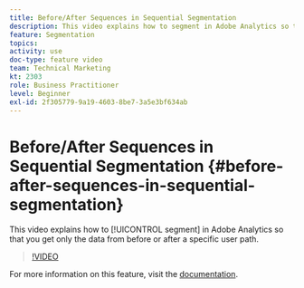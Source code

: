 ```yaml
---
title: Before/After Sequences in Sequential Segmentation
description: This video explains how to segment in Adobe Analytics so that you get only the data from before or after a specific user path.
feature: Segmentation
topics: 
activity: use
doc-type: feature video
team: Technical Marketing
kt: 2303
role: Business Practitioner
level: Beginner
exl-id: 2f305779-9a19-4603-8be7-3a5e3bf634ab
---
```

# Before/After Sequences in Sequential Segmentation {#before-after-sequences-in-sequential-segmentation}

This video explains how to [!UICONTROL segment] in Adobe Analytics so that you get only the data from before or after a specific user path.

>[!VIDEO](https://video.tv.adobe.com/v/25400/?quality=12)

For more information on this feature, visit the [documentation](https://marketing.adobe.com/resources/help/en_US/analytics/segment/index.html?f=seg_build_ui).
